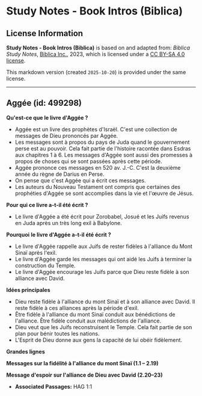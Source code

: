 # Study Notes - Book Intros (Biblica)

## License Information

**Study Notes - Book Intros (Biblica)** is based on and adapted from: _Biblica Study Notes_, [Biblica Inc.](https://www.biblica.com/), 2023, which is licensed under a [CC BY-SA 4.0 license](https://creativecommons.org/licenses/by-sa/4.0/legalcode.en).

This markdown version (created `2025-10-20`) is provided under the same license.



--------------------------------

## Aggée (id: 499298)

**Qu'est\-ce que le livre d'Aggée ?**

* Aggée est un livre des prophètes d'Israël. C'est une collection de messages de Dieu prononcés par Aggée.
* Les messages sont à propos du pays de Juda quand le gouvernement perse est au pouvoir. Cela fait partie de l'histoire racontée dans Esdras aux chapitres 1 à 6\. Les messages d'Aggée sont aussi des promesses à propos de choses qui se sont passées après cette période.
* Aggée prononce ces messages en 520 av. J.\-C. C'est la deuxième année du règne de Darius en Perse.
* On pense que c'est Aggée qui a écrit ces messages.
* Les auteurs du Nouveau Testament ont compris que certaines des prophéties d'Aggée se sont accomplies dans la vie et l'œuvre de Jésus.

**Pour qui ce livre a\-t\-il été écrit ?**

* Le livre d'Aggée a été écrit pour Zorobabel, Josué et les Juifs revenus en Juda après un très long exil à Babylone.

**Pourquoi** **le livre d'Aggée a\-t\-il été écrit ?**

* Le livre d'Aggée rappelle aux Juifs de rester fidèles à l'alliance du Mont Sinaï après l'exil.
* Le livre d'Aggée garde les messages qui ont aidé les Juifs à terminer la construction du Temple.
* Le livre d'Aggée encourage les Juifs parce que Dieu reste fidèle à son alliance avec David.

**Idées principales**

* Dieu reste fidèle à l'alliance du mont Sinaï et à son alliance avec David. Il reste fidèle à ces alliances après la période d'exil.
* Être fidèle à l'alliance du mont Sinaï conduit aux bénédictions de l'alliance. Être fidèle conduit aux malédictions de l'alliance.
* Dieu veut que les Juifs reconstruisent le Temple. Cela fait partie de son plan pour bénir toutes les nations.
* L'Esprit de Dieu donne aux gens la capacité de lui obéir fidèlement.

**Grandes lignes**

**Messages sur la fidélité à l'alliance du mont Sinaï (1\.1 – 2\.19\)**

**Message d'espoir sur l'alliance de Dieu avec David (2\.20–23\)**

* **Associated Passages:** HAG 1:1

